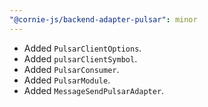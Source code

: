 ```yaml
---
"@cornie-js/backend-adapter-pulsar": minor
---
```


- Added `PulsarClientOptions`.
- Added `pulsarClientSymbol`.
- Added `PulsarConsumer`.
- Added `PulsarModule`.
- Added `MessageSendPulsarAdapter`.
